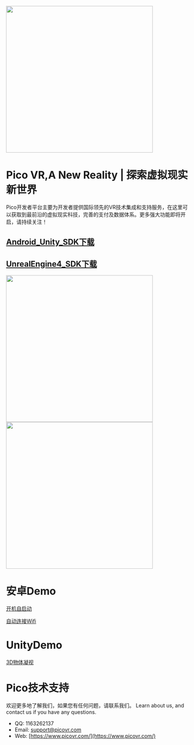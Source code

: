 <a href="https://www.picovr.com/pico_goblin.html"> <img src="https://github.com/PicoSupport/PicoSupport/blob/master/Assets/Pico.jpg" width="400"/> </a>
# **Pico VR,A New Reality | 探索虚拟现实新世界**

Pico开发者平台主要为开发者提供国际领先的VR技术集成和支持服务，在这里可以获取到最前沿的虚拟现实科技，完善的支付及数据体系。更多强大功能即将开启，请持续关注！

## [Android_Unity_SDK下载](dev.picovr.com/sdk/index?id=2)

## [UnrealEngine4_SDK下载](http://dev.picovr.com/sdk/index?id=26)


<a href="https://github.com/PicoSupport/BootComplete"> <img src="https://github.com/PicoSupport/PicoSupport/blob/master/Assets/ning.png" width="400"/> </a><a href="https://github.com/PicoSupport/PicoVRWifimanager"> <img src="https://github.com/PicoSupport/PicoSupport/blob/master/Assets/xigua.png" width="400"/> </a>

# 安卓Demo
[开机自启动](https://github.com/PicoSupport/BootComplete)

[自动连接Wifi](https://github.com/PicoSupport/PicoVRWifimanager)

# UnityDemo
[3D物体凝视](https://github.com/PicoSupport/Unity_Demo_Gaze3dObjectDemo2.7.6)


# Pico技术支持
欢迎更多地了解我们，如果您有任何问题，请联系我们。
Learn about us, and contact us if you have any questions. 
- QQ:  1163262137
- Email:  support@picovr.com
- Web:  [https://www.picovr.com/](https://www.picovr.com/)

